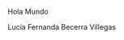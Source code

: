 <!DOCTYPE html>     
<HTML>
<HEAD>
<TITLE>ejemplo hola mundo</TITLE>
<meta charset="utf-8">
</HEAD>
<BODY>
<P>Hola Mundo</P>
<P>Lucía Fernanda Becerra Villegas</P>
</BODY>
</HTML>
